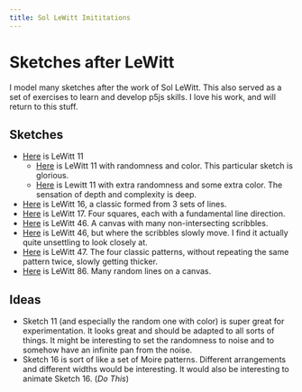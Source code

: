 ```yaml
---
title: Sol LeWitt Imititations
---
```


# Sketches after LeWitt

I model many sketches after the work of Sol LeWitt. This also served as a set of
exercises to learn and develop p5js skills. I love his work, and will return to
this stuff.


## Sketches

- [Here](lewitt_11.html) is LeWitt 11
    * [Here](lewitt_11_rand.html) is LeWitt 11 with randomness and color. This
      particular sketch is glorious.
    * [Here](lewitt_11_rand_threshold.html) is Lewitt 11 with extra randomness
      and some extra color. The sensation of depth and complexity is deep.
- [Here](lewitt_16.html) is LeWitt 16, a classic formed from 3 sets of lines.
- [Here](lewitt_17.html) is LeWitt 17. Four squares, each with a fundamental
  line direction.
- [Here](lewitt_46.html) is LeWitt 46. A canvas with many non-intersecting
  scribbles.
- [Here](lewitt_46_alive.html) is LeWitt 46, but where the scribbles slowly
  move. I find it actually quite unsettling to look closely at.
- [Here](lewitt_47.html) is LeWitt 47. The four classic patterns, without
  repeating the same pattern twice, slowly getting thicker.
- [Here](lewitt_86.html) is LeWitt 86. Many random lines on a canvas.


## Ideas

- Sketch 11 (and especially the random one with color) is super great for
  experimentation. It looks great and should be adapted to all sorts of things.
  It might be interesting to set the randomness to noise and to somehow have an
  infinite pan from the noise.
- Sketch 16 is sort of like a set of Moire patterns. Different arrangements and
  different widths would be interesting. It would also be interesting to animate
  Sketch 16. (*Do This*)


